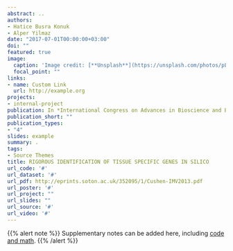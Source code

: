 ```yaml
---
abstract: ..
authors:
- Hatice Busra Konuk
- Alper Yilmaz
date: "2017-07-01T00:00:00+03:00"
doi: ""
featured: true
image:
  caption: 'Image credit: [**Unsplash**](https://unsplash.com/photos/pLCdAaMFLTE)'
  focal_point: ""
links:
- name: Custom Link
  url: http://example.org
projects:
- internal-project
publication: In *International Congress on Advances in Bioscience and Biotechnology*
publication_short: ""
publication_types:
- "4"
slides: example
summary: .
tags:
- Source Themes
title: RIGOROUS IDENTIFICATION OF TISSUE SPECIFIC GENES IN SILICO
url_code: '#'
url_dataset: '#'
url_pdf: http://eprints.soton.ac.uk/352095/1/Cushen-IMV2013.pdf
url_poster: '#'
url_project: ""
url_slides: ""
url_source: '#'
url_video: '#'
---
```


{{% alert note %}}
Supplementary notes can be added here, including [code and math](https://sourcethemes.com/academic/docs/writing-markdown-latex/).
{{% /alert %}}
